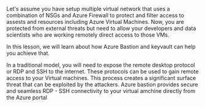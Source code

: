 Let's assume you have setup multiple virtual network that uses a combination of NSGs and Azure Firewall to protect and filter access to assests and resources including Azure Virtual Machines. Now, you are protected from external threats but need to allow your developers and data scientists who are working remotely direct access to those VMs.


In this lesson, we will learn about how Azure Bastion and keyvault can help you achieve that.

In a traditional model, you will need to expose the remote desktop protocol or RDP and SSH to the internet. These protocols can be used to gain remote access to your Virtual machines. This process creates a significant surface threat that can be exploited by the attackers. Azure bastion provides secure and seamless RDP - SSH connectivity to your virtual amchine directly from the Azure portal
